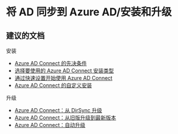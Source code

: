 <properties
    pageTitle="Synchronizing AD to Azure AD/Installation and upgrade"
    description="将 AD 同步到 Azure AD/安装和升级"
    service="microsoft.activedirectory"
    resource="activedirectory"
    authors="cychua"
    displayOrder=""
    selfHelpType="generic"
    supportTopicIds="32404460"
    resourceTags=""
    productPesIds="14785"
    cloudEnvironments="public"
/>



# <a name="synchronizing-ad-to-azure-adinstallation-and-upgrade"></a>将 AD 同步到 Azure AD/安装和升级

## <a name="recommended-documents"></a>**建议的文档**
安装
<br>
* [Azure AD Connect 的先决条件](https://docs.microsoft.com/azure/active-directory/connect/active-directory-aadconnect-prerequisites)  
* [选择要使用的 Azure AD Connect 安装类型](https://docs.microsoft.com/azure/active-directory/connect/active-directory-aadconnect-select-installation)  
* [通过快速设置开始使用 Azure AD Connect](https://docs.microsoft.com/azure/active-directory/connect/active-directory-aadconnect-get-started-express)  
* [Azure AD Connect 的自定义安装](https://docs.microsoft.com/azure/active-directory/connect/active-directory-aadconnect-get-started-custom)  

升级
<br>
* [Azure AD Connect：从 DirSync 升级](https://docs.microsoft.com/azure/active-directory/connect/active-directory-aadconnect-dirsync-upgrade-get-started)  
* [Azure AD Connect：从旧版升级到最新版本](https://docs.microsoft.com/azure/active-directory/connect/active-directory-aadconnect-upgrade-previous-version)  
* [Azure AD Connect：自动升级](https://docs.microsoft.com/azure/active-directory/connect/active-directory-aadconnect-feature-automatic-upgrade)  


